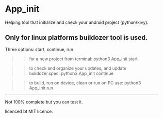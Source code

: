 # App_init
Helping tool that initialize and check your android project (python/kivy).

Only for linux platforms
buildozer tool is used. 
-------------------------------------------------------------------------------------------------------------------------
Three options: start, continue, run
>> for a new project from terminal: python3 App_init start <project name>

>> to check and organize your updates, and update bulidozer.spec: python3 App_init continue <project name>

>> to build, run on device, clean or run on PC use: python3 App_init run <project name>

------------------------------------------------------------------------------------------------------------------------
Not 100% complete but you can test it.

licenced bt MIT licence.









